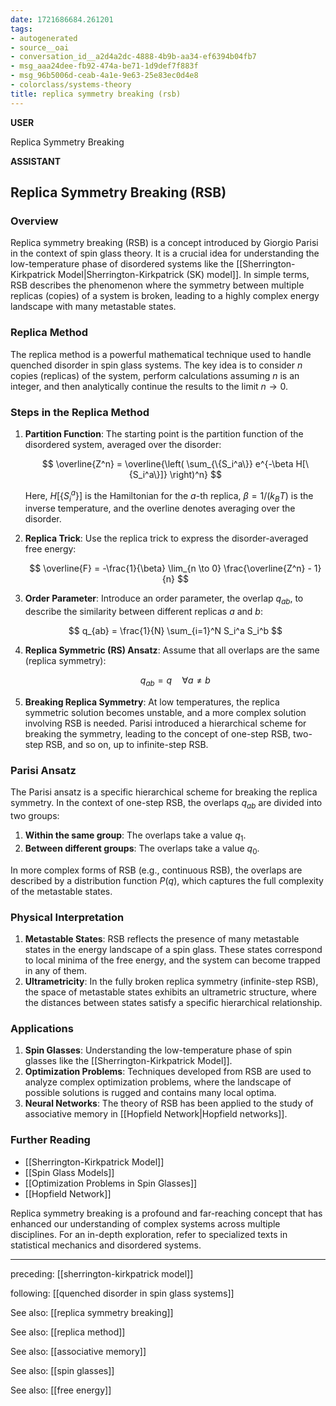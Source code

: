 ```yaml
---
date: 1721686684.261201
tags:
- autogenerated
- source__oai
- conversation_id__a2d4a2dc-4888-4b9b-aa34-ef6394b04fb7
- msg_aaa24dee-fb92-474a-be71-1d9def7f883f
- msg_96b5006d-ceab-4a1e-9e63-25e83ec0d4e8
- colorclass/systems-theory
title: replica symmetry breaking (rsb)
---
```


**USER**

Replica Symmetry Breaking


**ASSISTANT**

## Replica Symmetry Breaking (RSB)

### Overview

Replica symmetry breaking (RSB) is a concept introduced by Giorgio Parisi in the context of spin glass theory. It is a crucial idea for understanding the low-temperature phase of disordered systems like the [[Sherrington-Kirkpatrick Model|Sherrington-Kirkpatrick (SK) model]]. In simple terms, RSB describes the phenomenon where the symmetry between multiple replicas (copies) of a system is broken, leading to a highly complex energy landscape with many metastable states.

### Replica Method

The replica method is a powerful mathematical technique used to handle quenched disorder in spin glass systems. The key idea is to consider $n$ copies (replicas) of the system, perform calculations assuming $n$ is an integer, and then analytically continue the results to the limit $n \to 0$.

### Steps in the Replica Method

1. **Partition Function**: The starting point is the partition function of the disordered system, averaged over the disorder:

    $$
    \overline{Z^n} = \overline{\left( \sum_{\{S_i^a\}} e^{-\beta H[\{S_i^a\}]} \right)^n}
    $$

    Here, $H[\{S_i^a\}]$ is the Hamiltonian for the $a$-th replica, $\beta = 1/(k_B T)$ is the inverse temperature, and the overline denotes averaging over the disorder.

2. **Replica Trick**: Use the replica trick to express the disorder-averaged free energy:

    $$
    \overline{F} = -\frac{1}{\beta} \lim_{n \to 0} \frac{\overline{Z^n} - 1}{n}
    $$

3. **Order Parameter**: Introduce an order parameter, the overlap $q_{ab}$, to describe the similarity between different replicas $a$ and $b$:

    $$
    q_{ab} = \frac{1}{N} \sum_{i=1}^N S_i^a S_i^b
    $$

4. **Replica Symmetric (RS) Ansatz**: Assume that all overlaps are the same (replica symmetry):

    $$
    q_{ab} = q \quad \forall a \ne b
    $$

5. **Breaking Replica Symmetry**: At low temperatures, the replica symmetric solution becomes unstable, and a more complex solution involving RSB is needed. Parisi introduced a hierarchical scheme for breaking the symmetry, leading to the concept of one-step RSB, two-step RSB, and so on, up to infinite-step RSB.

### Parisi Ansatz

The Parisi ansatz is a specific hierarchical scheme for breaking the replica symmetry. In the context of one-step RSB, the overlaps $q_{ab}$ are divided into two groups:

1. **Within the same group**: The overlaps take a value $q_1$.
2. **Between different groups**: The overlaps take a value $q_0$.

In more complex forms of RSB (e.g., continuous RSB), the overlaps are described by a distribution function $P(q)$, which captures the full complexity of the metastable states.

### Physical Interpretation

1. **Metastable States**: RSB reflects the presence of many metastable states in the energy landscape of a spin glass. These states correspond to local minima of the free energy, and the system can become trapped in any of them.
2. **Ultrametricity**: In the fully broken replica symmetry (infinite-step RSB), the space of metastable states exhibits an ultrametric structure, where the distances between states satisfy a specific hierarchical relationship.

### Applications

1. **Spin Glasses**: Understanding the low-temperature phase of spin glasses like the [[Sherrington-Kirkpatrick Model]].
2. **Optimization Problems**: Techniques developed from RSB are used to analyze complex optimization problems, where the landscape of possible solutions is rugged and contains many local optima.
3. **Neural Networks**: The theory of RSB has been applied to the study of associative memory in [[Hopfield Network|Hopfield networks]].

### Further Reading

- [[Sherrington-Kirkpatrick Model]]
- [[Spin Glass Models]]
- [[Optimization Problems in Spin Glasses]]
- [[Hopfield Network]]

Replica symmetry breaking is a profound and far-reaching concept that has enhanced our understanding of complex systems across multiple disciplines. For an in-depth exploration, refer to specialized texts in statistical mechanics and disordered systems.


---

preceding: [[sherrington-kirkpatrick model]]  


following: [[quenched disorder in spin glass systems]]

See also: [[replica symmetry breaking]]


See also: [[replica method]]


See also: [[associative memory]]


See also: [[spin glasses]]


See also: [[free energy]]
